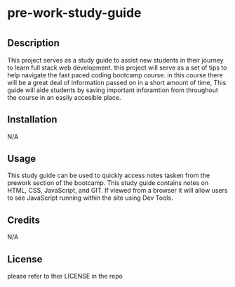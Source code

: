 # pre-work-study-guide
# <A prework study guide>

## Description

 This project serves as a study guide to assist new students in their journey to learn full stack web development. this project will serve as a set of tips to help navigate the fast paced coding bootcamp course. in this course there will be a great deal of information passed on in a short amount of time, This guide will aide students by saving important inforamtion from throughout the course in an easily accesible place.  


## Installation
 N/A

## Usage 
This study guide can be used to quickly access notes tasken from the prework section of the bootcamp.
This study guide contains notes on HTML, CSS, JavaScript, and GIT. If viewed from a browser it will allow users to see JavaScript running within the site using Dev Tools. 

## Credits

N/A
## License

please refer to ther LICENSE in the repo
